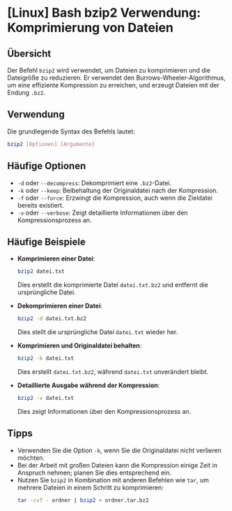# [Linux] Bash bzip2 Verwendung: Komprimierung von Dateien

## Übersicht
Der Befehl `bzip2` wird verwendet, um Dateien zu komprimieren und die Dateigröße zu reduzieren. Er verwendet den Burrows-Wheeler-Algorithmus, um eine effiziente Kompression zu erreichen, und erzeugt Dateien mit der Endung `.bz2`.

## Verwendung
Die grundlegende Syntax des Befehls lautet:

```bash
bzip2 [Optionen] [Argumente]
```

## Häufige Optionen
- `-d` oder `--decompress`: Dekomprimiert eine `.bz2`-Datei.
- `-k` oder `--keep`: Beibehaltung der Originaldatei nach der Kompression.
- `-f` oder `--force`: Erzwingt die Kompression, auch wenn die Zieldatei bereits existiert.
- `-v` oder `--verbose`: Zeigt detaillierte Informationen über den Kompressionsprozess an.

## Häufige Beispiele
- **Komprimieren einer Datei**:
  ```bash
  bzip2 datei.txt
  ```
  Dies erstellt die komprimierte Datei `datei.txt.bz2` und entfernt die ursprüngliche Datei.

- **Dekomprimieren einer Datei**:
  ```bash
  bzip2 -d datei.txt.bz2
  ```
  Dies stellt die ursprüngliche Datei `datei.txt` wieder her.

- **Komprimieren und Originaldatei behalten**:
  ```bash
  bzip2 -k datei.txt
  ```
  Dies erstellt `datei.txt.bz2`, während `datei.txt` unverändert bleibt.

- **Detaillierte Ausgabe während der Kompression**:
  ```bash
  bzip2 -v datei.txt
  ```
  Dies zeigt Informationen über den Kompressionsprozess an.

## Tipps
- Verwenden Sie die Option `-k`, wenn Sie die Originaldatei nicht verlieren möchten.
- Bei der Arbeit mit großen Dateien kann die Kompression einige Zeit in Anspruch nehmen; planen Sie dies entsprechend ein.
- Nutzen Sie `bzip2` in Kombination mit anderen Befehlen wie `tar`, um mehrere Dateien in einem Schritt zu komprimieren:
  ```bash
  tar -cvf - ordner | bzip2 > ordner.tar.bz2
  ```